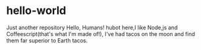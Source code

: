 # hello-world
Just another repository
Hello, Humans!
hubot here,I like Node,js and Coffeescript(that's what I'm made of!),
I've had tacos on the moon and find them far superior to Earth tacos.
